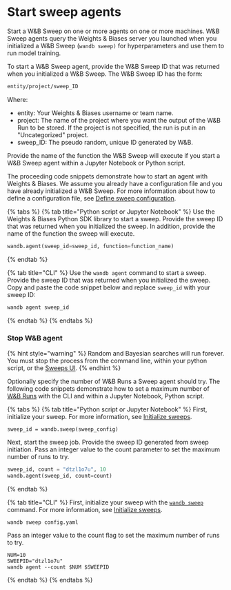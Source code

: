 # Start sweep agents

Start a W\&B Sweep on one or more agents on one or more machines. W\&B Sweep agents query the Weights & Biases server you launched when you initialized a W\&B Sweep (`wandb sweep)` for hyperparameters and use them to run model training.

To start a W\&B Sweep agent, provide the W\&B Sweep ID that was returned when you initialized a W\&B Sweep. The W\&B Sweep ID has the form:

```bash
entity/project/sweep_ID
```

Where:

* entity: Your Weights & Biases username or team name.
* project:  The name of the project where you want the output of the W\&B Run to be stored.  If the project is not specified, the run is put in an "Uncategorized" project.
* sweep\_ID: The pseudo random, unique ID generated by W\&B.

Provide the name of the function the W\&B Sweep will execute if you start a W\&B Sweep agent within a Jupyter Notebook or Python script.

The proceeding code snippets demonstrate how to start an agent with Weights & Biases. We assume you already have a configuration file and you have already initialized a W\&B Sweep. For more information about how to define a configuration file, see [Define sweep configuration](https://docs.wandb.ai/guides/sweeps/define-sweep-configuration).

{% tabs %}
{% tab title="Python script or Jupyter Notebook" %}
Use the Weights & Biases Python SDK library to start a sweep. Provide the sweep ID that was returned when you initialized the sweep. In addition, provide the name of the function  the sweep will execute.

```python
wandb.agent(sweep_id=sweep_id, function=function_name)
```
{% endtab %}

{% tab title="CLI" %}
Use the `wandb agent` command to start a sweep. Provide the sweep ID that was returned when you initialized the sweep. Copy and paste the code snippet below and replace `sweep_id` with your sweep ID:

```bash
wandb agent sweep_id
```
{% endtab %}
{% endtabs %}

### Stop W\&B agent

{% hint style="warning" %}
Random and Bayesian searches will run forever. You must stop the process from the command line, within your python script, or the [Sweeps UI](https://docs.wandb.ai/ref/app/features/sweeps).
{% endhint %}

Optionally specify the number of W\&B Runs a Sweep agent should try. The following code snippets demonstrate how to set a maximum number of [W\&B Runs](https://docs.wandb.ai/ref/python/run) with the CLI and within a Jupyter Notebook, Python script.&#x20;

{% tabs %}
{% tab title="Python script or Jupyter Notebook" %}
First, initialize your sweep. For more information, see [Initialize sweeps](https://docs.wandb.ai/guides/sweeps/initialize-sweeps).

```
sweep_id = wandb.sweep(sweep_config)
```

Next, start the sweep job. Provide the sweep ID generated from sweep initiation. Pass an integer value to the count parameter to set the maximum number of runs to try.

```python
sweep_id, count = "dtzl1o7u", 10
wandb.agent(sweep_id, count=count)
```
{% endtab %}

{% tab title="CLI" %}
First, initialize your sweep with the [`wandb sweep`](https://docs.wandb.ai/ref/cli/wandb-sweep) command. For more information, see [Initialize sweeps](https://docs.wandb.ai/guides/sweeps/initialize-sweeps).

```
wandb sweep config.yaml
```

Pass an integer value to the count flag to set the maximum number of runs to try.

```
NUM=10
SWEEPID="dtzl1o7u"
wandb agent --count $NUM $SWEEPID
```
{% endtab %}
{% endtabs %}

###
